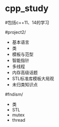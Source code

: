 # cpp_study
#包括c++11、14的学习


#project2/
- 基本语言
- 类
- 模板与范型
- 智能指针
- 多线程
- 内存高级话题
- STL标准库模板大局观
- 未归类知识点

#fndism/
- 类
- STL
- mutex
- thread
